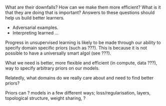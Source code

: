 What are their downfalls? How can we make them more efficient? What is it that they are doing that is important? Answers to these questions should help us build better learners.

- Adversarial examples.
- Interpreting learned ...

Progress in unsupervised learning is likely to be made through our ability to specify domain specific priors (such as ???). This is because it is not possible to have a universally smart algol (see ???).

What we need is better, more flexible and efficient (in compute, data ???), way to specify arbitrary priors on our models.

Relatedly, what domains do we really care about and need to find better priors?

Priors can ? models in a few different ways; loss/regularisation, layers, topological structure, weight sharing, ?
